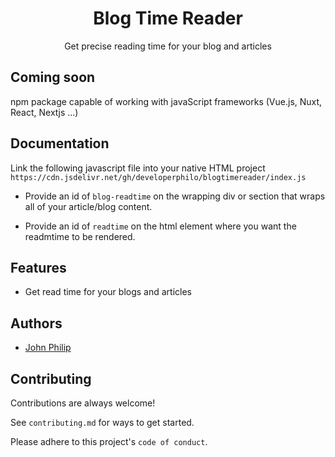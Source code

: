 

<div align="center">

<h1>Blog Time Reader</h1>

Get precise reading time for your blog and articles

</div>


## Coming soon

npm package capable of working with javaScript frameworks (Vue.js, Nuxt, React, Nextjs ...)
    
## Documentation

 Link the following javascript file into your native HTML project `https://cdn.jsdelivr.net/gh/developerphilo/blogtimereader/index.js`

- Provide an id of `blog-readtime` on the wrapping div or section that wraps all of your article/blog content.

- Provide an id of `readtime` on the html element where you want the readmtime to be rendered.

  
## Features

- Get read time for  your blogs and articles

  
## Authors

- [John Philip](https://www.github.com/developerphilo)

  
## Contributing

Contributions are always welcome!

See `contributing.md` for ways to get started.

Please adhere to this project's `code of conduct`.


